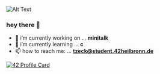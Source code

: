 ![Alt Text](https://i.pinimg.com/originals/d2/d4/04/d2d4040732b28543deaaec67098acdc0.gif)

### hey there 👋

- 🔭 i’m currently working on ... **minitalk**
- 🌱 i’m currently learning ... **c**
- 📫 how to reach me: ... **tzeck@student.42heilbronn.de**

[![42 Profile Card](https://1337-readme.vercel.app/api/profile?cursus=42cursus&dark=true&email=hide&leet_logo=hide&login=tzeck)](https://profile.intra.42.fr/users/tzeck)

